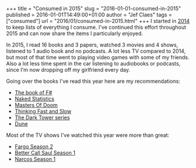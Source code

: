 +++
title = "Consumed in 2015"
slug = "2016-01-01-consumed-in-2015"
published = 2016-01-01T14:49:00+01:00
author = "Jef Claes"
tags = ["consumed"]
url = "2016/01/consumed-in-2015.html"
+++
I started in [2014](http://www.jefclaes.be/2015/01/consumed-in-2014.html) to keep lists of everything I consume. I've continued this effort throughout
2015 and can now share the items I particularly enjoyed.  
  
In 2015, I read 16 books and 3 papers, watched 3 movies and 4 shows,
listened to 1 audio book and no podcasts. A lot less TV compared to
2014, but most of that time went to playing video games with some of my
friends. Also a lot less time spent in the car listening to audiobooks
or podcasts, since I'm now dropping off my girlfriend every day.  
  
Going over the books I've read this year here are my recommendations:  
- [The book of F\#](http://www.amazon.com/gp/product/1593275528/ref=as_li_tl?ie=UTF8&camp=1789&creative=9325&creativeASIN=1593275528&linkCode=as2&tag=diofanedebyje-20&linkId=L4KDLJVACFMLJIAR)
- [Naked Statistics](http://www.amazon.com/gp/product/039334777X/ref=as_li_tl?ie=UTF8&camp=1789&creative=9325&creativeASIN=039334777X&linkCode=as2&tag=diofanedebyje-20&linkId=4TOQ52ZSBRV3RQ2G)
- [Masters Of Doom](http://www.amazon.com/gp/product/0812972155/ref=as_li_tl?ie=UTF8&camp=1789&creative=9325&creativeASIN=0812972155&linkCode=as2&tag=diofanedebyje-20&linkId=RYTAWFCK3BXA4Q6H)
- [Thinking Fast and Slow](http://www.amazon.com/gp/product/0374533555/ref=as_li_tl?ie=UTF8&camp=1789&creative=9325&creativeASIN=0374533555&linkCode=as2&tag=diofanedebyje-20&linkId=LCTOPQ73ULL5WIJ2)
- [The Dark Tower series](http://www.amazon.com/gp/product/0451211243/ref=as_li_tl?ie=UTF8&camp=1789&creative=9325&creativeASIN=0451211243&linkCode=as2&tag=diofanedebyje-20&linkId=5O4G7FPHYXTJFUL5)
- [Dune](http://www.amazon.com/gp/product/0441172717/ref=as_li_tl?ie=UTF8&camp=1789&creative=9325&creativeASIN=0441172717&linkCode=as2&tag=diofanedebyje-20&linkId=M6PXTIKY55OZOEXZ)

Most of the TV shows I've watched this year were more than great:
- [Fargo Season 2](http://www.imdb.com/title/tt2802850/?ref_=nv_sr_1)
- [Better Call Saul Season 1](http://www.imdb.com/title/tt3032476/?ref_=nv_sr_1)
- [Narcos Season 1](http://www.imdb.com/title/tt2707408/?ref_=fn_al_tt_1)